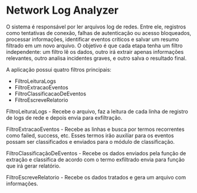 # Network Log Analyzer
O sistema é responsável por ler arquivos log de redes. Entre ele, registros como tentativas de conexão, falhas de autenticação ou acesso bloqueados, processar informações, identificar eventos críticos e salvar um resumo filtrado em um novo arquivo. O objetivo é que cada etapa tenha um filtro independente: um filtro lê os dados, outro irá extrair apenas informações relevantes, outro analisa incidentes graves, e outro salva o resultado final.

A aplicação possui quatro filtros principais:

* FiltroLeituraLogs
* FiltroExtracaoEventos
* FiltroClassificacaoDeEventos
* FiltroEscreveRelatorio

FiltroLeituraLogs - Recebe o arquivo, faz a leitura de cada linha de registro de logs de rede e depois envia para exfiltração.

FiltroExtracaoEventos - Recebe as linhas e busca por termos recorrentes como failed, success, etc. Esses termos irão auxiliar para os eventos possam ser classificados e enviados para o módulo de classificação.

FiltroClassificaçãoDeEventos - Recebe os dados enviados pela função de extração e classifica de acordo com o termo exfiltrado envia para função que irá gerar relatório.

FiltroEscreveRelatorio - Recebe os dados tratados e gera um arquivo com informações.
